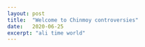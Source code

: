 ```yaml
---
layout: post
title:  "Welcome to Chinmoy controversies"
date:   2020-06-25
excerpt: "ali time world"
---
```

